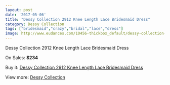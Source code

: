 ```yaml
---
layout: post
date: '2017-05-06'
title: "Dessy Collection 2912 Knee Length Lace Bridesmaid Dress"
category: Dessy Collection
tags: ["bridesmaid","crazy","bridal","lace","dress"]
image: http://www.eudances.com/10456-thickbox_default/dessy-collection-2912-knee-length-lace-bridesmaid-dress.jpg
---
```

Dessy Collection 2912 Knee Length Lace Bridesmaid Dress

On Sales: **$234**
<a href="https://www.eudances.com/en/dessy-collection/3401-dessy-collection-2912-knee-length-lace-bridesmaid-dress.html"><amp-img layout="responsive" width="600" height="600" src="//www.eudances.com/10456-thickbox_default/dessy-collection-2912-knee-length-lace-bridesmaid-dress.jpg" alt="Dessy Collection 2912 Knee Length Lace Bridesmaid Dress 0" /></a>
<a href="https://www.eudances.com/en/dessy-collection/3401-dessy-collection-2912-knee-length-lace-bridesmaid-dress.html"><amp-img layout="responsive" width="600" height="600" src="//www.eudances.com/10459-thickbox_default/dessy-collection-2912-knee-length-lace-bridesmaid-dress.jpg" alt="Dessy Collection 2912 Knee Length Lace Bridesmaid Dress 1" /></a>
<a href="https://www.eudances.com/en/dessy-collection/3401-dessy-collection-2912-knee-length-lace-bridesmaid-dress.html"><amp-img layout="responsive" width="600" height="600" src="//www.eudances.com/10458-thickbox_default/dessy-collection-2912-knee-length-lace-bridesmaid-dress.jpg" alt="Dessy Collection 2912 Knee Length Lace Bridesmaid Dress 2" /></a>
<a href="https://www.eudances.com/en/dessy-collection/3401-dessy-collection-2912-knee-length-lace-bridesmaid-dress.html"><amp-img layout="responsive" width="600" height="600" src="//www.eudances.com/10457-thickbox_default/dessy-collection-2912-knee-length-lace-bridesmaid-dress.jpg" alt="Dessy Collection 2912 Knee Length Lace Bridesmaid Dress 3" /></a>

Buy it: [Dessy Collection 2912 Knee Length Lace Bridesmaid Dress](https://www.eudances.com/en/dessy-collection/3401-dessy-collection-2912-knee-length-lace-bridesmaid-dress.html "Dessy Collection 2912 Knee Length Lace Bridesmaid Dress")

View more: [Dessy Collection](https://www.eudances.com/en/60-Dessy-Collection "Dessy Collection")